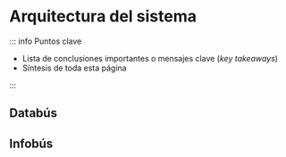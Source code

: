 # Arquitectura del sistema

::: info Puntos clave

- Lista de conclusiones importantes o mensajes clave (_key takeaways_)
- Síntesis de toda esta página

:::

## Databús

## Infobús
